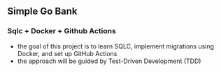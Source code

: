 ## Simple Go Bank

### Sqlc + Docker + Github Actions

* the goal of this project is to learn SQLC, implement migrations using Docker, and set up GitHub Actions
* the approach will be guided by Test-Driven Development (TDD)
